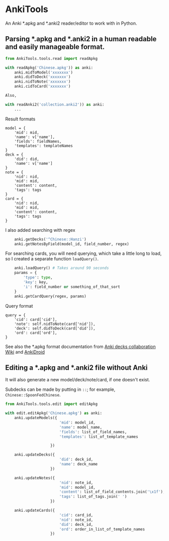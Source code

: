 # AnkiTools

An Anki \*.apkg and \*.anki2 reader/editor to work with in Python.

## Parsing \*.apkg and \*.anki2 in a human readable and easily manageable format.

```python
from AnkiTools.tools.read import readApkg

with readApkg('Chinese.apkg')) as anki:
    anki.midToModel('xxxxxxx')
    anki.didToDeck('xxxxxxx')
    anki.nidToNote('xxxxxxx')
    anki.cidToCard('xxxxxxx')

Also,

with readAnki2('collection.anki2')) as anki:
    ...
```

Result formats
```
model = {
    'mid': mid,
    'name': v['name'],
    'fields': fieldNames,
    'templates': templateNames
}
deck = {
    'did': did,
    'name': v['name']
}
note = {
    'nid': nid,
    'mid': mid,
    'content': content,
    'tags': tags
}
card = {
    'nid': nid,
    'mid': mid,
    'content': content,
    'tags': tags
}
```

I also added searching with regex
```python
    anki.getDecks('^Chinese::Hanzi')
    anki.getNotesByField(model_id, field_number, regex)
```

For searching cards, you will need querying, which take a little long to load, so I created a separate function `loadQuery()`.
```python
    anki.loadQuery() # Takes around 90 seconds
    params = {
        'type': type,
        'key': key,
        'i': field_number or something_of_that_sort
    }
    anki.getCardQuery(regex, params)
```

Query format
```
query = {
    'cid': card['cid'],
    'note': self.nidToNote(card['nid']),
    'deck': self.didToDeck(card['did']),
    'ord': card['ord'],
}
```

See also the \*.apkg format documentation from [Anki decks collaboration Wiki](http://decks.wikia.com/wiki/Anki_APKG_format_documentation) and [AnkiDroid](https://github.com/ankidroid/Anki-Android/wiki/Database-Structure)

## Editing a \*.apkg and \*.anki2 file without Anki

It will also generate a new model/deck/note/card, if one doesn't exist.

Subdecks can be made by putting in `::`; for example, `Chinese::SpoonFedChinese`.

```python
from AnkiTools.tools.edit import editApkg

with edit.editApkg('Chinese.apkg') as anki:
    anki.updateModels({
                        'mid': model_id,
                        'name': model_name,
                        'fields': list_of_field_names,
                        'templates': list_of_template_names

                    })

    anki.updateDecks({
                        'did': deck_id,
                        'name': deck_name
                    })

    anki.updateNotes({
                        'nid': note_id,
                        'mid': model_id,
                        'content': list_of_field_contents.join('\x1f'),
                        'tags': list_of_tags.join(' ')
                    })

    anki.updateCards({
                        'cid': card_id,
                        'nid': note_id,
                        'did': deck_id,
                        'ord': order_in_list_of_template_names
                    })
```
